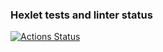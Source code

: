 ### Hexlet tests and linter status

[![Actions Status](https://github.com/Alexander80-86/layout-designer-project-58/workflows/hexlet-check/badge.svg)](https://github.com/Alexander80-86/layout-designer-project-58/actions)
